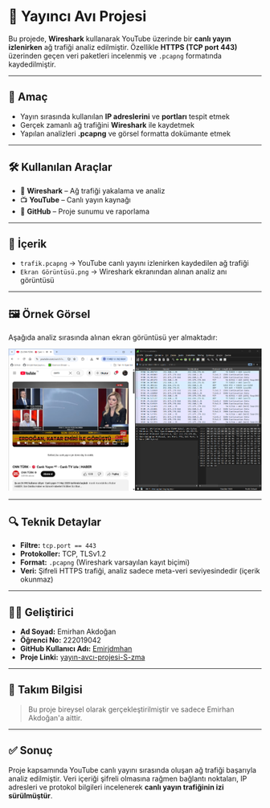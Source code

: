 # 📡 Yayıncı Avı Projesi

Bu projede, **Wireshark** kullanarak YouTube üzerinde bir **canlı yayın izlenirken** ağ trafiği analiz edilmiştir. Özellikle **HTTPS (TCP port 443)** üzerinden geçen veri paketleri incelenmiş ve `.pcapng` formatında kaydedilmiştir.

---

## 🎯 Amaç

- Yayın sırasında kullanılan **IP adreslerini** ve **portları** tespit etmek  
- Gerçek zamanlı ağ trafiğini **Wireshark** ile kaydetmek  
- Yapılan analizleri **.pcapng** ve görsel formatta dokümante etmek

---

## 🛠️ Kullanılan Araçlar

- 🐬 **Wireshark** – Ağ trafiği yakalama ve analiz  
- 📺 **YouTube** – Canlı yayın kaynağı  
- 🧠 **GitHub** – Proje sunumu ve raporlama

---

## 🧪 İçerik

- `trafik.pcapng` → YouTube canlı yayını izlenirken kaydedilen ağ trafiği
- `Ekran Görüntüsü.png` → Wireshark ekranından alınan analiz anı görüntüsü

---

## 🖼️ Örnek Görsel

Aşağıda analiz sırasında alınan ekran görüntüsü yer almaktadır:

![Wireshark Analizi](Ekran%20Görüntüsü.png)

---

## 🔍 Teknik Detaylar

- **Filtre:** `tcp.port == 443`  
- **Protokoller:** TCP, TLSv1.2  
- **Format:** `.pcapng` (Wireshark varsayılan kayıt biçimi)  
- **Veri:** Şifreli HTTPS trafiği, analiz sadece meta-veri seviyesindedir (içerik okunmaz)

---

## 👨‍💻 Geliştirici

- **Ad Soyad:** Emirhan Akdoğan  
- **Öğrenci No:** 222019042  
- **GitHub Kullanıcı Adı:** [Emirjdmhan](https://github.com/Emirjdmhan)  
- **Proje Linki:** [yayın-avcı-projesi-S-zma](https://github.com/Emirjdmhan/yayin-avci-projesi-S-zma)

---

## 👥 Takım Bilgisi

> Bu proje bireysel olarak gerçekleştirilmiştir ve sadece Emirhan Akdoğan'a aittir.

---

## ✅ Sonuç

Proje kapsamında YouTube canlı yayını sırasında oluşan ağ trafiği başarıyla analiz edilmiştir. Veri içeriği şifreli olmasına rağmen bağlantı noktaları, IP adresleri ve protokol bilgileri incelenerek **canlı yayın trafiğinin izi sürülmüştür**.


